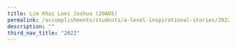 ```yaml
---
title: Lim Khai Loei Joshua (20A05)
permalink: /accomplishments/students/a-level-inspirational-stories/2022/joshua/
description: ""
third_nav_title: "2022"
---
```



